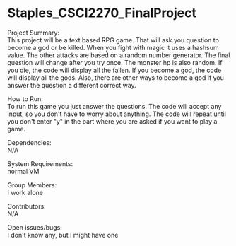 # Staples_CSCI2270_FinalProject

Project Summary:  
This project will be a text based RPG game. That will ask you question to become a god or be killed.  When you fight with magic it uses a hashsum value.  The other attacks are based on a random number generator.  The final question will change after you try once.  The monster hp is also random.  If you die, the code will display all the fallen.  If you become a god, the code will display all the gods. Also, there are other ways to become a god if you answer the question a different correct way.

How to Run:  
To run this game you just answer the questions.  The code will accept any input, so you don't have to worry about anything.  The code will repeat until you don't enter "y" in the part where you are asked if you want to play a game.

Dependencies:  
N/A

System Requirements:  
normal VM

Group Members:  
I work alone

Contributors:  
N/A

Open issues/bugs:  
I don't know any, but I might have one
